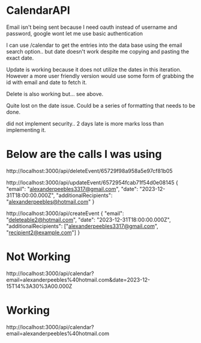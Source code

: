 # CalendarAPI
 
Email isn't being sent because I need oauth instead of username and password, google wont let me use basic authentication

I can use /calendar to get the entries into the data base using the email search option.. but date doesn't work despite me copying and pasting the exact date.

Update is working because it does not utilize the dates in this iteration. However a more user friendly version would use some form of grabbing the id with email and date to fetch it.

Delete is also working but... see above.

Quite lost on the date issue. Could be a series of formatting that needs to be done.

did not implement security.. 2 days late is more marks loss than implementing it.

# Below are the calls I was using

http://localhost:3000/api/deleteEvent/65729f98a958a5e97cf81b05

http://localhost:3000/api/updateEvent/6572954fcab71f54d0e08145
{ 
	"email": "alexanderpeebles3317@gmail.com",
	"date": "2023-12-31T18:00:00.000Z",
	"additionalRecipients": "alexanderpeebles@hotmail.com"
}

http://localhost:3000/api/createEvent
{
  "email": "deleteable2@hotmail.com",
	"date": "2023-12-31T18:00:00.000Z",
	"additionalRecipients": ["alexanderpeebles3317@gmail.com", "recipient2@example.com"]
}

# Not Working
http://localhost:3000/api/calendar?email=alexanderpeebles%40hotmail.com&date=2023-12-15T14%3A30%3A00.000Z

# Working
http://localhost:3000/api/calendar?email=alexanderpeebles%40hotmail.com